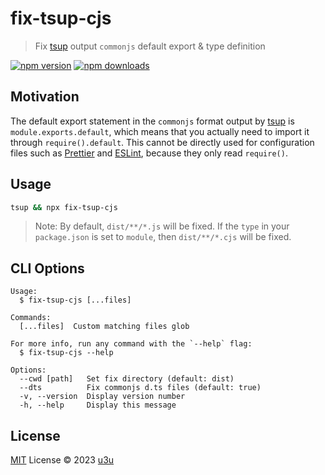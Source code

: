 # fix-tsup-cjs

> Fix [tsup](https://github.com/egoist/tsup) output `commonjs` default export & type definition

[![npm version](https://badgen.net/npm/v/fix-tsup-cjs)](https://npm.im/fix-tsup-cjs) [![npm downloads](https://badgen.net/npm/dm/fix-tsup-cjs)](https://npm.im/fix-tsup-cjs)

## Motivation

The default export statement in the `commonjs` format output by [tsup](https://github.com/egoist/tsup) is `module.exports.default`, which means that you actually need to import it through `require().default`. This cannot be directly used for configuration files such as [Prettier](https://prettier.io/docs/en/configuration.html#basic-configuration) and [ESLint](https://eslint.org/docs/latest/extend/shareable-configs), because they only read `require()`.

## Usage

```sh
tsup && npx fix-tsup-cjs
```

> Note: By default, `dist/**/*.js` will be fixed. If the `type` in your `package.json` is set to `module`, then `dist/**/*.cjs` will be fixed.

## CLI Options

```
Usage:
  $ fix-tsup-cjs [...files]

Commands:
  [...files]  Custom matching files glob

For more info, run any command with the `--help` flag:
  $ fix-tsup-cjs --help

Options:
  --cwd [path]   Set fix directory (default: dist)
  --dts          Fix commonjs d.ts files (default: true)
  -v, --version  Display version number
  -h, --help     Display this message
```

## License

[MIT](./LICENSE) License © 2023 [u3u](https://github.com/u3u)
